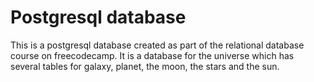 # Postgresql database
This is a postgresql database created as part of the relational database course on freecodecamp. It is a database for the universe which has several tables for galaxy, planet, the moon, the stars and the sun.
